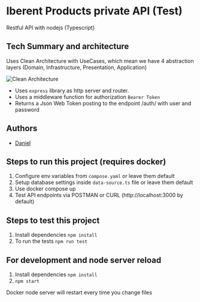# Iberent Products private API (Test)

Restful API with nodejs (Typescript)

## Tech Summary and architecture

Uses Clean Architecture with UseCases, which mean we have 4 abstraction layers (Domain, Infrastructure, Presentation, Application)

![Clean Architecture](https://blog.cleancoder.com/uncle-bob/images/2012-08-13-the-clean-architecture/CleanArchitecture.jpg)

- Uses `express` library as http server and router.
- Uses a middleware function for authorization `Bearer Token`
- Returns a Json Web Token posting to the endpoint /auth/ with user and password

## Authors

- [Daniel](https://danieldev.es)

## Steps to run this project (requires docker)

1. Configure env variables from `compose.yaml` or leave them default
2. Setup database settings inside `data-source.ts` file or leave them default
3. Use docker compose up
4. Test API endpoints via POSTMAN or CURL (http://localhost:3000 by default)

## Steps to test this project

1. Install dependencies `npm install`
2. To run the tests `npm run test`

## For development and node server reload

1. Install dependencies `npm install`
2. `npm start`

Docker node server will restart every time you change files
